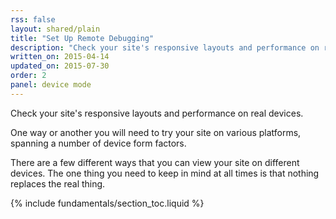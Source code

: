 ```yaml
---
rss: false
layout: shared/plain
title: "Set Up Remote Debugging"
description: "Check your site's responsive layouts and performance on real devices."
written_on: 2015-04-14
updated_on: 2015-07-30
order: 2
panel: device mode
---
```


<p class="intro">
  Check your site's responsive layouts and performance on real devices.
</p>

One way or another you will need to try your site on various platforms,
spanning a number of device form factors.

There are a few different ways that you can view your site on different devices.
The one thing you need to keep in mind at all times is that nothing replaces
the real thing.

{% include fundamentals/section_toc.liquid %}
